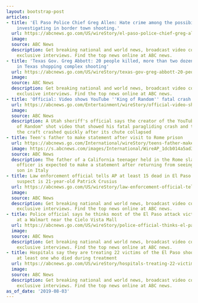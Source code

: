 ```yaml
---
layout: bootstrap-post
articles:
- title: 'El Paso Police Chief Greg Allen: Hate crime among the possibilities authorities
    investigating in border town shooting.'
  url: https://abcnews.go.com/US/wireStory/el-paso-police-chief-greg-allen-hate-crime-64758043
  image: 
  source: ABC News
  description: Get breaking national and world news, broadcast video coverage, and
    exclusive interviews. Find the top news online at ABC news.
- title: 'Texas Gov. Greg Abbott: 20 people killed, more than two dozen others injured
    in Texas shopping complex shooting'
  url: https://abcnews.go.com/US/wireStory/texas-gov-greg-abbott-20-people-killed-dozen-64757894
  image: 
  source: ABC News
  description: Get breaking national and world news, broadcast video coverage, and
    exclusive interviews. Find the top news online at ABC news.
- title: 'Official: Video shows YouTube ''King of Random'' fatal crash'
  url: https://abcnews.go.com/Entertainment/wireStory/official-video-shows-youtube-king-random-fatal-crash-64757744
  image: 
  source: ABC News
  description: A Utah sheriff's official says the creator of the YouTube channel "King
    of Random" shot video that showed his fatal paragliding crash and that it indicates
    the craft crashed quickly after its chute collapsed
- title: Teen's father to make statement after visit to Rome prison
  url: https://abcnews.go.com/International/wireStory/teens-father-make-statement-visit-rome-prison-64757236
  image: https://s.abcnews.com/images/International/WireAP_1dcb014a5ad3425f956eaa2d7323dbd2_16x9_992.jpg
  source: ABC News
  description: The father of a California teenager held in the Rome slaying of a police
    officer is expected to make a statement after returning from seeing his jailed
    son in Italy
- title: Law enforcement official tells AP at least 15 dead in El Paso attack and
    suspect is 21-year-old Patrick Crusius
  url: https://abcnews.go.com/US/wireStory/law-enforcement-official-tells-ap-15-dead-el-64756507
  image: 
  source: ABC News
  description: Get breaking national and world news, broadcast video coverage, and
    exclusive interviews. Find the top news online at ABC news.
- title: Police official says he thinks most of the El Paso attack victims were shot
    at a Walmart near the Cielo Vista Mall
  url: https://abcnews.go.com/US/wireStory/police-official-thinks-el-paso-attack-victims-shot-64756248
  image: 
  source: ABC News
  description: Get breaking national and world news, broadcast video coverage, and
    exclusive interviews. Find the top news online at ABC news.
- title: Hospitals say they are treating 22 victims of the El Paso shooting, not including
    at least one who died during treatment
  url: https://abcnews.go.com/US/wireStory/hospitals-treating-22-victims-el-paso-shooting-including-64755947
  image: 
  source: ABC News
  description: Get breaking national and world news, broadcast video coverage, and
    exclusive interviews. Find the top news online at ABC news.
as_of_date: '2019-08-03'
---
```


